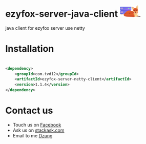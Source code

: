 # ezyfox-server-java-client <img src="https://github.com/youngmonkeys/ezyfox-server/blob/master/logo.png" width="64" />

java client for ezyfox server use netty

# Installation

```xml

<dependency>
    <groupId>com.tvd12</groupId>
    <artifactId>ezyfox-server-netty-client</artifactId>
    <version>1.1.4</version>
</dependency>
```

# Contact us

- Touch us on [Facebook](https://www.facebook.com/youngmonkeys.org)
- Ask us on [stackask.com](https://stackask.com)
- Email to me [Dzung](mailto:itprono3@gmail.com)